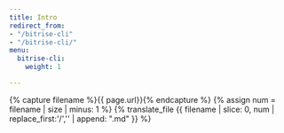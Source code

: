 ```yaml
---
title: Intro
redirect_from:
- "/bitrise-cli"
- "/bitrise-cli/"
menu:
  bitrise-cli:
    weight: 1

---
```

{% capture filename %}{{ page.url}}{% endcapture %}
{% assign num = filename | size | minus: 1 %}
{% translate_file {{ filename | slice: 0, num | replace_first:'/','' | append: ".md" }} %}
